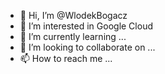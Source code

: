 - 👋 Hi, I’m @WlodekBogacz
- 👀 I’m interested in Google Cloud
- 🌱 I’m currently learning ...
- 💞️ I’m looking to collaborate on ...
- 📫 How to reach me ...

<!---
WlodekBogacz/WlodekBogacz is a ✨ special ✨ repository because its `README.md` (this file) appears on your GitHub profile.
You can click the Preview link to take a look at your changes.
--->
